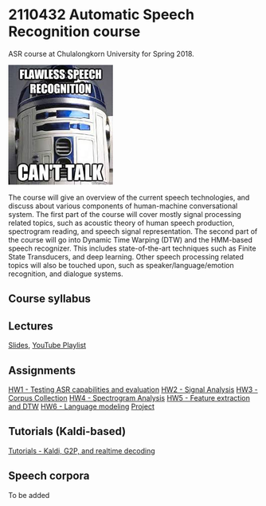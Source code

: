 # 2110432 Automatic Speech Recognition course
ASR course at Chulalongkorn University for Spring 2018.

![alt text](slides/r2d2.jpg "join asr")

The course will give an overview of the current speech technologies, and discuss about various components of human-machine conversational system. The first part of the course will cover mostly signal processing related topics, such as acoustic theory of human speech production, spectrogram reading, and speech signal representation. The second part of the course will go into Dynamic Time Warping (DTW) and the HMM-based speech recognizer. This includes state-of-the-art techniques such as Finite State Transducers, and deep learning. Other speech processing related topics will also be touched upon, such as speaker/language/emotion recognition, and dialogue systems.

## Course syllabus



## Lectures

[Slides](slides), [YouTube Playlist](https://www.youtube.com/playlist?list=PLcBOyD1N1T-NHospFLG9vGrlz2TXjlRCO)

## Assignments

[HW1 - Testing ASR capabilities and evaluation](HW1)
[HW2 - Signal Analysis](HW2)
[HW3 - Corpus Collection](HW3)
[HW4 - Spectrogram Analysis](HW4)
[HW5 - Feature extraction and DTW](HW5)
[HW6 - Language modeling](HW6)
[Project](project)

## Tutorials (Kaldi-based)

[Tutorials - Kaldi, G2P, and realtime decoding](https://github.com/ekapolc/ASR_classproject)

## Speech corpora
To be added
